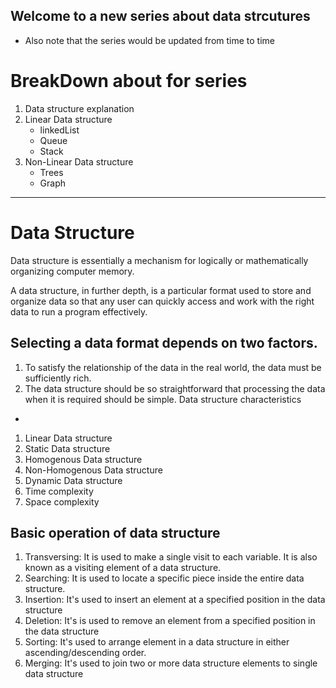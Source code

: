 Welcome to a new series about data strcutures
-

* Also note that the series would be updated from time to time

# BreakDown about for series
1. Data structure explanation
2. Linear Data structure
    * linkedList
    * Queue
    * Stack
3. Non-Linear Data structure
    * Trees
    * Graph
    
----------------------------

# Data Structure

Data structure is essentially a mechanism for logically or mathematically organizing computer memory.

A data structure, in further depth, is a particular format used to store and organize data so that any user can quickly access and work with the right data to run a program effectively.

Selecting a data format depends on two factors.
- 
1. To satisfy the relationship of the data in the real world, the data must be sufficiently rich.
2. The data structure should be so straightforward that processing the data when it is required should be simple.
Data structure characteristics
- 
1. Linear Data structure
2. Static Data structure
3. Homogenous Data structure
4. Non-Homogenous Data structure
5. Dynamic Data structure
6. Time complexity
7. Space complexity

Basic operation of data structure
- 
1. Transversing: It is used to make a single visit to each variable. It is also known as a visiting element of a data structure.
2. Searching: It is used to locate a specific piece inside the entire data structure.
3. Insertion: It's used to insert an element at a specified position in the data structure
4. Deletion: It's is used to remove an element from a specified position in the data structure
5. Sorting: It's used to arrange element in a data structure in either ascending/descending order. 
6. Merging: It's used to join two or more data structure elements to single data structure
